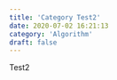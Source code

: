 ```yaml
---
title: 'Category Test2'
date: 2020-07-02 16:21:13
category: 'Algorithm'
draft: false
---
```


Test2
